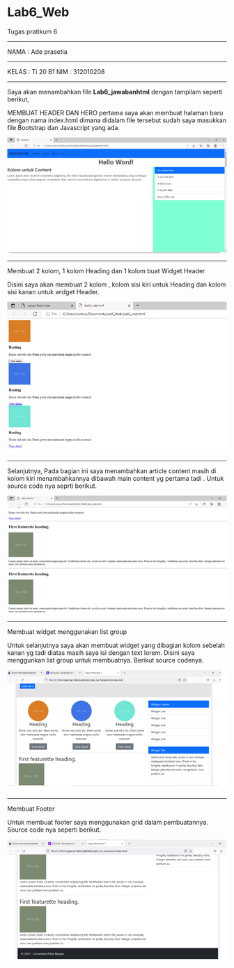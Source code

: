 # Lab6_Web
Tugas pratikum 6
<hr>

NAMA    : Ade prasetia  <hr>
KELAS   : Ti 20 B1 
NIM     : 312010208 


<hr>

Saya akan menambahkan file **Lab6_jawabanhtml** dengan tampilam seperti berikut, 

MEMBUAT HEADER DAN HERO
pertama saya akan membuat halaman baru dengan nama index.html dimana didalam file tersebut sudah saya masukkan file Bootstrap dan Javascript yang ada.


![menambah file baru](gambar2.PNG)


 <hr>

 Membuat 2 kolom, 1 kolom Heading dan 1 kolom buat Widget Header

Disini saya akan membuat 2 kolom , kolom sisi kiri untuk Heading dan kolom sisi kanan untuk widget Header.


![menambah file baru](gambar3.PNG)


<hr>

Selanjutnya, Pada bagian ini saya menambahkan article content masih di kolom kiri menambahkannya dibawah main content yg pertama tadi . Untuk source code nya seprti berikut.

![menambah file baru](gambar4.PNG)


<hr>

Membuat widget menggunakan list group

Untuk selanjutnya saya akan membuat widget yang dibagian kolom sebelah kanan yg tadi diatas masih saya isi dengan text lorem. Disini saya menggunkan list group untuk membuatnya. Berikut source codenya.


![menambah file baru](gambar5.PNG)


<hr>

Membuat Footer

Untuk membuat footer saya menggunakan grid dalam pembuatannya. Source code nya seperti berikut.

![menambah file baru](gambar6.PNG)